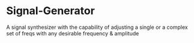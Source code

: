 # Signal-Generator
A signal synthesizer with the capability of adjusting a single or a complex set of freqs with any desirable frequency &amp; amplitude 
